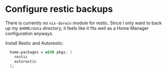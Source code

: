 # Configure restic backups

There is currently no `nix-darwin` module for restic.
Since I only want to back up my `$HOME/data` directory,
it feels like it fits well as a Home Manager configuration anyways.

Install Restic and Autorestic:

```nix
  home.packages = with pkgs; [
    restic
    autorestic
  ];
```

```nix


